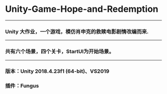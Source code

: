 # Unity-Game-Hope-and-Redemption
------------------------------------------------------------
### Unity 大作业，一个游戏，模仿肖申克的救赎电影剧情改编而来.
------------------------------------------------------------
### 共有六个场景，四个关卡，StartUI为开始场景。
------------------------------------------------------------
### 版本：Unity 2018.4.23f1 (64-bit)、VS2019
### 插件：Fungus

